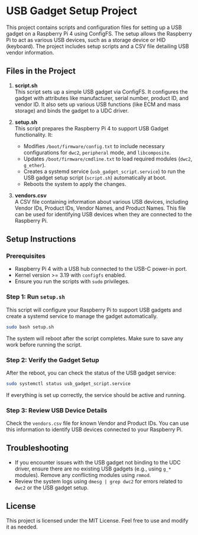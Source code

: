 
# USB Gadget Setup Project

This project contains scripts and configuration files for setting up a USB gadget on a Raspberry Pi 4 using ConfigFS. The setup allows the Raspberry Pi to act as various USB devices, such as a storage device or HID (keyboard). The project includes setup scripts and a CSV file detailing USB vendor information.

## Files in the Project

1. **script.sh**  
   This script sets up a simple USB gadget via ConfigFS. It configures the gadget with attributes like manufacturer, serial number, product ID, and vendor ID. It also sets up various USB functions (like ECM and mass storage) and binds the gadget to a UDC driver.

2. **setup.sh**  
   This script prepares the Raspberry Pi 4 to support USB Gadget functionality. It:
   - Modifies `/boot/firmware/config.txt` to include necessary configurations for `dwc2`, `peripheral` mode, and `libcomposite`.
   - Updates `/boot/firmware/cmdline.txt` to load required modules (`dwc2`, `g_ether`).
   - Creates a systemd service (`usb_gadget_script.service`) to run the USB gadget setup script (`script.sh`) automatically at boot.
   - Reboots the system to apply the changes.

3. **vendors.csv**  
   A CSV file containing information about various USB devices, including Vendor IDs, Product IDs, Vendor Names, and Product Names. This file can be used for identifying USB devices when they are connected to the Raspberry Pi.

## Setup Instructions

### Prerequisites
- Raspberry Pi 4 with a USB hub connected to the USB-C power-in port.
- Kernel version >= 3.19 with `configfs` enabled.
- Ensure you run the scripts with `sudo` privileges.

### Step 1: Run `setup.sh`
This script will configure your Raspberry Pi to support USB gadgets and create a systemd service to manage the gadget automatically.

```bash
sudo bash setup.sh
```

The system will reboot after the script completes. Make sure to save any work before running the script.

### Step 2: Verify the Gadget Setup
After the reboot, you can check the status of the USB gadget service:

```bash
sudo systemctl status usb_gadget_script.service
```

If everything is set up correctly, the service should be active and running.

### Step 3: Review USB Device Details
Check the `vendors.csv` file for known Vendor and Product IDs. You can use this information to identify USB devices connected to your Raspberry Pi.

## Troubleshooting
- If you encounter issues with the USB gadget not binding to the UDC driver, ensure there are no existing USB gadgets (e.g., using `g_*` modules). Remove any conflicting modules using `rmmod`.
- Review the system logs using `dmesg | grep dwc2` for errors related to `dwc2` or the USB gadget setup.

## License
This project is licensed under the MIT License. Feel free to use and modify it as needed.
